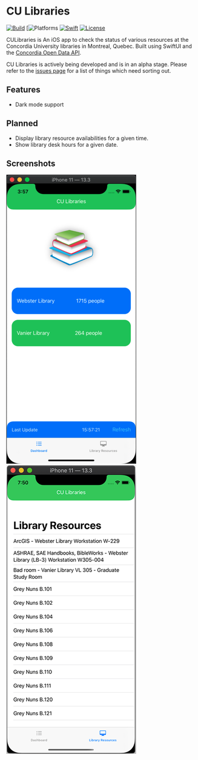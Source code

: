 # CU Libraries

[![Build](https://github.com/markjamesm/cu-libraries/workflows/build/badge.svg?branch=master)](https://github.com/markjamesm/cu-libraries/actions) [![Platforms](https://img.shields.io/badge/platforms-iOS-blue.svg) [![Swift](https://img.shields.io/badge/Swift-5.1-orange.svg)](https://swift.org) [![License](https://img.shields.io/badge/License-GPL-red.svg)](https://www.gnu.org/licenses/gpl-3.0.en.html)

CULibraries is An iOS app to check the status of various resources at the Concordia University libraries in Montreal, Quebec. Built using SwiftUI and the [Concordia Open Data API](https://github.com/opendataConcordiaU/documentation).

CU Libraries is actively being developed and is in an alpha stage. Please refer to the [issues page](https://github.com/markjamesm/cu-libraries/issues) for a list of things which need sorting out.   

## Features

* Dark mode support 

## Planned

* Display library resource availabilities for a given time.
* Show library desk hours for a given date.

## Screenshots

![CU Libraries iOS app screenshot](culibraries.png)     ![CU Libraries iOS app resources view](culibraries-resource.png)
